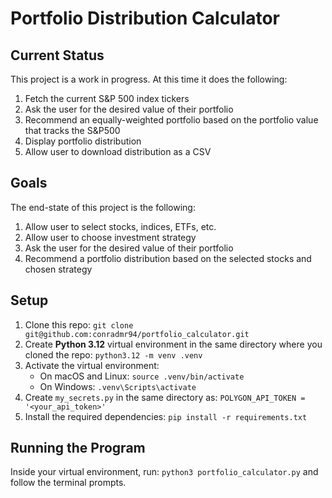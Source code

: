 # Portfolio Distribution Calculator

## Current Status
This project is a work in progress. At this time it does the following:
1. Fetch the current S&P 500 index tickers
2. Ask the user for the desired value of their portfolio
3. Recommend an equally-weighted portfolio based on the portfolio value that tracks the S&P500
4. Display portfolio distribution
5. Allow user to download distribution as a CSV

## Goals
The end-state of this project is the following:
1. Allow user to select stocks, indices, ETFs, etc.
2. Allow user to choose investment strategy
3. Ask the user for the desired value of their portfolio
4. Recommend a portfolio distribution based on the selected stocks and chosen strategy

## Setup
1. Clone this repo: `git clone git@github.com:conradmr94/portfolio_calculator.git`
2. Create **Python 3.12** virtual environment in the same directory where you cloned the repo: `python3.12 -m venv .venv`
3. Activate the virtual environment:
    - On macOS and Linux: `source .venv/bin/activate`
    - On Windows: `.venv\Scripts\activate`
4. Create `my_secrets.py` in the same directory as:
    `POLYGON_API_TOKEN = '<your_api_token>'`
4. Install the required dependencies: `pip install -r requirements.txt`

## Running the Program
Inside your virtual environment, run: `python3 portfolio_calculator.py` and follow the terminal prompts. 
